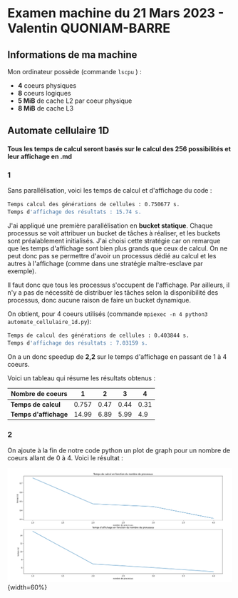 # Examen machine du 21 Mars 2023 - Valentin QUONIAM-BARRE

## Informations de ma machine

Mon ordinateur possède (commande `lscpu` ) :

- **4** coeurs physiques
- **8** coeurs logiques
- **5 MiB** de cache L2 par coeur physique
- **8 MiB** de cache L3

## Automate cellulaire 1D

#### Tous les temps de calcul seront basés sur le calcul des 256 possibilités et leur affichage en .md

### 1
Sans parallélisation, voici les temps de calcul et d'affichage du code :

```bash
Temps calcul des générations de cellules : 0.750677 s.
Temps d'affichage des résultats : 15.74 s.
```

J'ai appliqué une première parallélisation en **bucket statique**. Chaque processus se voit attribuer un bucket de tâches à réaliser, et les buckets sont préalablement initialisés. J'ai choisi cette stratégie car on remarque que les temps d'affichage sont bien plus grands que ceux de calcul. On ne peut donc pas se permettre d'avoir un processus dédié au calcul et les autres à l'affichage (comme dans une stratégie maître-esclave par exemple).

Il faut donc que tous les processus s'occupent de l'affichage. Par ailleurs, il n'y a pas de nécessité de distribuer les tâches selon la disponibilité des processus, donc aucune raison de faire un bucket dynamique.

On obtient, pour 4 coeurs utilisés (commande `mpiexec -n 4 python3 automate_cellulaire_1d.py`):

```bash
Temps de calcul des générations de cellules : 0.403844 s.
Temps d'affichage des résultats : 7.03159 s.
```

On a un donc speedup de **2,2** sur le temps d'affichage en passant de 1 à 4 coeurs.

Voici un tableau qui résume les résultats obtenus :

| **Nombre de coeurs**| 1 | 2 | 3 | 4 |
| ------------------- | --| --| --| --|
| **Temps de calcul** | 0.757 | 0.47 | 0.44 | 0.31|
| **Temps d'affichage**| 14.99 | 6.89 | 5.99 | 4.9 |

### 2

On ajoute à la fin de notre code python un plot de graph pour un nombre de coeurs allant de 0 à 4. Voici le résultat :

![Temps de calcul et d'affichage en fonction du nombre de processus](plots.png){width=60%}

